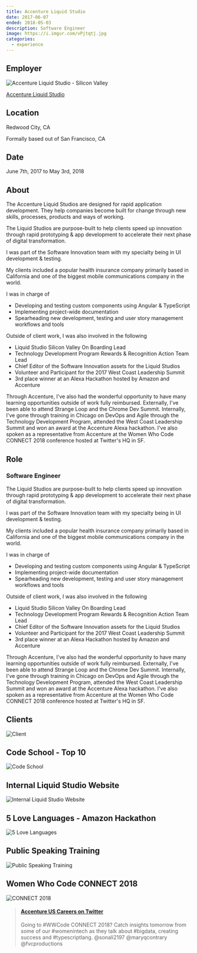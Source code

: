 ```yaml
---
title: Accenture Liquid Studio
date: 2017-06-07
ended: 2018-05-03
description: Software Engineer
image: https://i.imgur.com/vPjtqtj.jpg
categories:
  - experience
---
```


## Employer

![Accenture Liquid Studio - Silicon Valley](https://i.imgur.com/2VW391R.jpg)

[Accenture Liquid Studio](https://accenture.com/us-en/capability-rapid-application-development-studio "Accenture Liquid Studio")

## Location

Redwood City, CA

Formally based out of San Francisco, CA

## Date

June 7th, 2017 to May 3rd, 2018

## About

The Accenture Liquid Studios are designed for rapid application development. They help companies become built for change through new skills, processes, products and ways of working.

The Liquid Studios are purpose-built to help clients speed up innovation through rapid prototyping & app development to accelerate their next phase of digital transformation.

I was part of the Software Innovation team with my specialty being in UI development & testing.

My clients included a popular health insurance company primarily based in California and one of the biggest mobile communications company in the world.

I was in charge of

- Developing and testing custom components using Angular & TypeScript
- Implementing project-wide documentation
- Spearheading new development, testing and user story management workflows and tools

Outside of client work, I was also involved in the following

- Liquid Studio Silicon Valley On Boarding Lead
- Technology Development Program Rewards & Recognition Action Team Lead
- Chief Editor of the Software Innovation assets for the Liquid Studios
- Volunteer and Participant for the 2017 West Coast Leadership Summit
- 3rd place winner at an Alexa Hackathon hosted by Amazon and Accenture

Through Accenture, I've also had the wonderful opportunity to have many learning opportunities outside of work fully reimbursed. Externally, I've been able to attend Strange Loop and the Chrome Dev Summit. Internally, I've gone through training in Chicago on DevOps and Agile through the Technology Development Program, attended the West Coast Leadership Summit and won an award at the Accenture Alexa hackathon. I've also spoken as a representative from Accenture at the Women Who Code CONNECT 2018 conference hosted at Twitter's HQ in SF.

## Role

### Software Engineer

The Liquid Studios are purpose-built to help clients speed up innovation through rapid prototyping & app development to accelerate their next phase of digital transformation.

I was part of the Software Innovation team with my specialty being in UI development & testing.

My clients included a popular health insurance company primarily based in California and one of the biggest mobile communications company in the world.

I was in charge of

- Developing and testing custom components using Angular & TypeScript
- Implementing project-wide documentation
- Spearheading new development, testing and user story management workflows and tools

Outside of client work, I was also involved in the following

- Liquid Studio Silicon Valley On Boarding Lead
- Technology Development Program Rewards & Recognition Action Team Lead
- Chief Editor of the Software Innovation assets for the Liquid Studios
- Volunteer and Participant for the 2017 West Coast Leadership Summit
- 3rd place winner at an Alexa Hackathon hosted by Amazon and Accenture

Through Accenture, I've also had the wonderful opportunity to have many learning opportunities outside of work fully reimbursed. Externally, I've been able to attend Strange Loop and the Chrome Dev Summit. Internally, I've gone through training in Chicago on DevOps and Agile through the Technology Development Program, attended the West Coast Leadership Summit and won an award at the Accenture Alexa hackathon. I've also spoken as a representative from Accenture at the Women Who Code CONNECT 2018 conference hosted at Twitter's HQ in SF.

## Clients

![Client](https://i.imgur.com/GKmceK8.jpg)

## Code School - Top 10

![Code School](https://i.imgur.com/7HOcL4c.png)

## Internal Liquid Studio Website

![Internal Liquid Studio Website](https://i.imgur.com/l3pUvUR.png)

## 5 Love Languages - Amazon Hackathon

![5 Love Languages](https://i.imgur.com/S7te2Ld.png)

## Public Speaking Training

![Public Speaking Training](https://i.imgur.com/PfU3Gxz.jpg)

## Women Who Code CONNECT 2018

![CONNECT 2018](https://i.imgur.com/MUs15HN.png)

<blockquote class="embedly-card" data-card-controls="0"><h4><a href="https://twitter.com/AccentureUSJobs/status/989949839797571589">Accenture US Careers on Twitter</a></h4><p>Going to #WWCode CONNECT 2018? Catch insights tomorrow from some of our #womenintech as they talk about #bigdata, creating success and #typescriptlang. @sonali2197 @maryqcontrary @fvcproductions</p></blockquote>
<script async src="//cdn.embedly.com/widgets/platform.js" charset="UTF-8"></script>
